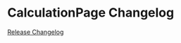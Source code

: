 # CalculationPage Changelog

[Release Changelog](https://github.com/spryker-shop/CalculationPage/releases)
